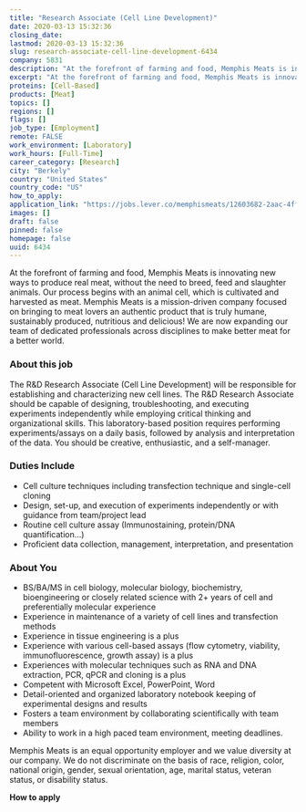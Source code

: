 ```yaml
---
title: "Research Associate (Cell Line Development)"
date: 2020-03-13 15:32:36
closing_date: 
lastmod: 2020-03-13 15:32:36
slug: research-associate-cell-line-development-6434
company: 5831
description: "At the forefront of farming and food, Memphis Meats is innovating new ways to produce real meat, without the need to breed, feed and slaughter animals. Our process begins with an animal cell, which is cultivated and harvested as meat. Memphis Meats is a mission-driven company focused on bringing to meat lovers an authentic product that is truly humane, sustainably produced, nutritious and delicious! We are now expanding our team of dedicated professionals across disciplines to make better meat for a better world."
excerpt: "At the forefront of farming and food, Memphis Meats is innovating new ways to produce real meat, without the need to breed, feed and slaughter animals. Our process begins with an animal cell, which is cultivated and harvested as meat. Memphis Meats is a mission-driven company focused on bringing to meat lovers an authentic product that is truly humane, sustainably produced, nutritious and delicious! We are now expanding our team of dedicated professionals across disciplines to make better meat for a better world."
proteins: [Cell-Based]
products: [Meat]
topics: []
regions: []
flags: []
job_type: [Employment]
remote: FALSE
work_environment: [Laboratory]
work_hours: [Full-Time]
career_category: [Research]
city: "Berkely"
country: "United States"
country_code: "US"
how_to_apply: 
application_link: "https://jobs.lever.co/memphismeats/12603682-2aac-4fff-84f2-dc67a78b6711"
images: []
draft: false
pinned: false
homepage: false
uuid: 6434
---
```

At the forefront of farming and food, Memphis Meats is innovating new
ways to produce real meat, without the need to breed, feed and slaughter
animals. Our process begins with an animal cell, which is cultivated and
harvested as meat. Memphis Meats is a mission-driven company focused on
bringing to meat lovers an authentic product that is truly humane,
sustainably produced, nutritious and delicious! We are now expanding our
team of dedicated professionals across disciplines to make better meat
for a better world.

### About this job

The R&D Research Associate (Cell Line Development) will be responsible
for establishing and characterizing new cell lines. The R&D Research
Associate should be capable of designing, troubleshooting, and executing
experiments independently while employing critical thinking and
organizational skills. This laboratory-based position requires
performing experiments/assays on a daily basis, followed by analysis and
interpretation of the data. You should be creative, enthusiastic, and a
self-manager.

### Duties Include

-   Cell culture techniques including transfection technique and
    single-cell cloning
-   Design, set-up, and execution of experiments independently or with
    guidance from team/project lead
-   Routine cell culture assay (Immunostaining, protein/DNA
    quantification\...)
-   Proficient data collection, management, interpretation, and
    presentation

### About You

-   BS/BA/MS in cell biology, molecular biology, biochemistry,
    bioengineering or closely related science with 2+ years of cell and
    preferentially molecular experience
-   Experience in maintenance of a variety of cell lines and
    transfection methods
-   Experience in tissue engineering is a plus
-   Experience with various cell-based assays (flow cytometry,
    viability, immunofluorescence, growth assay) is a plus
-   Experiences with molecular techniques such as RNA and DNA
    extraction, PCR, qPCR and cloning is a plus
-   Competent with Microsoft Excel, PowerPoint, Word 
-   Detail-oriented and organized laboratory notebook keeping of
    experimental designs and results
-   Fosters a team environment by collaborating scientifically with team
    members
-   Ability to work in a high paced team environment, meeting deadlines.

Memphis Meats is an equal opportunity employer and we value diversity at
our company. We do not discriminate on the basis of race, religion,
color, national origin, gender, sexual orientation, age, marital status,
veteran status, or disability status.


**How to apply**



